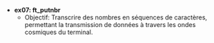 - **ex07: ft_putnbr**
  - Objectif: Transcrire des nombres en séquences de caractères, permettant la transmission de données à travers les ondes cosmiques du terminal.